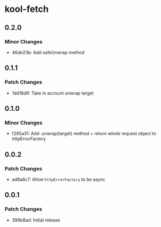 # kool-fetch

## 0.2.0

### Minor Changes

- 46de23b: Add safeUnwrap method

## 0.1.1

### Patch Changes

- 1dd18d9: Take in account unwrap target

## 0.1.0

### Minor Changes

- f285a31: Add .unwrap(target) method + return whole request object to httpErrorFactory

## 0.0.2

### Patch Changes

- ad8a6c7: Allow `httpErrorFactory` to be async

## 0.0.1

### Patch Changes

- 396b8ad: Initial release
